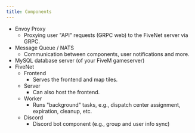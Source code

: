 ```yaml
---
title: Components
---
```


* Envoy Proxy
    * Proxying user "API" requests (GRPC web) to the FiveNet server via GRPC.
* Message Queue / NATS
    * Communication between components, user notifications and more.
* MySQL database server (of your FiveM gameserver)
* FiveNet
    * Frontend
        * Serves the frontend and map tiles.
    * Server
        * Can also host the frontend.
    * Worker
        * Runs "background" tasks, e.g., dispatch center assignment, expiration, cleanup, etc.
    * Discord
        * Discord bot component (e.g., group and user info sync)
